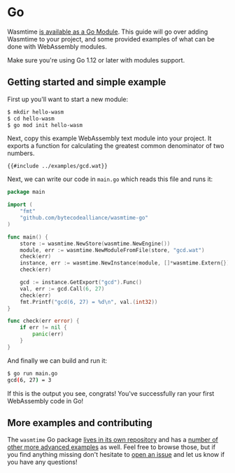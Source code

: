 # Go

Wasmtime [is available as a Go
Module](https://pkg.go.dev/github.com/bytecodealliance/wasmtime-go). This guide
will go over adding Wasmtime to your project, and some provided examples of what
can be done with WebAssembly modules.

Make sure you're using Go 1.12 or later with modules support.

## Getting started and simple example

First up you'll want to start a new module:

```sh
$ mkdir hello-wasm
$ cd hello-wasm
$ go mod init hello-wasm
```

Next, copy this example WebAssembly text module into your project. It exports a
function for calculating the greatest common denominator of two numbers.

```wat
{{#include ../examples/gcd.wat}}
```

Next, we can write our code in `main.go` which reads this file and runs it:

```go
package main

import (
    "fmt"
    "github.com/bytecodealliance/wasmtime-go"
)

func main() {
    store := wasmtime.NewStore(wasmtime.NewEngine())
    module, err := wasmtime.NewModuleFromFile(store, "gcd.wat")
    check(err)
    instance, err := wasmtime.NewInstance(module, []*wasmtime.Extern{})
    check(err)

    gcd := instance.GetExport("gcd").Func()
    val, err := gcd.Call(6, 27)
    check(err)
    fmt.Printf("gcd(6, 27) = %d\n", val.(int32))
}

func check(err error) {
    if err != nil {
        panic(err)
    }
}
```

And finally we can build and run it:

```sh
$ go run main.go
gcd(6, 27) = 3
```

If this is the output you see, congrats! You've successfully ran your first
WebAssembly code in Go!

## More examples and contributing

The `wasmtime` Go package [lives in its own
repository](https://github.com/bytecodealliance/wasmtime-go) and has a [number
of other more advanced
examples](https://pkg.go.dev/github.com/bytecodealliance/wasmtime-go?tab=doc#pkg-examples)
as well. Feel free to browse those, but if you find anything missing don't
hesitate to [open an
issue](https://github.com/bytecodealliance/wasmtime-go/issues/new) and let us
know if you have any questions!
